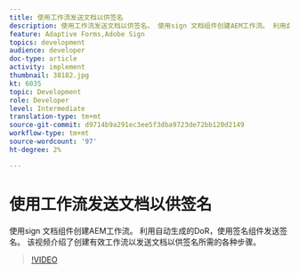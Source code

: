 ```yaml
---
title: 使用工作流发送文档以供签名
description: 使用工作流发送文档以供签名。 使用sign 文档组件创建AEM工作流。 利用自动生成的DoR，使用签名组件发送签名。 该视频介绍了创建有效工作流以发送文档以供签名所需的各种步骤。
feature: Adaptive Forms,Adobe Sign
topics: development
audience: developer
doc-type: article
activity: implement
thumbnail: 38182.jpg
kt: 6035
topic: Development
role: Developer
level: Intermediate
translation-type: tm+mt
source-git-commit: d9714b9a291ec3ee5f3dba9723de72bb120d2149
workflow-type: tm+mt
source-wordcount: '97'
ht-degree: 2%

---
```


# 使用工作流发送文档以供签名

使用sign 文档组件创建AEM工作流。 利用自动生成的DoR，使用签名组件发送签名。
该视频介绍了创建有效工作流以发送文档以供签名所需的各种步骤。

>[!VIDEO](https://video.tv.adobe.com/v/38182/?quality=9&learn=on)
